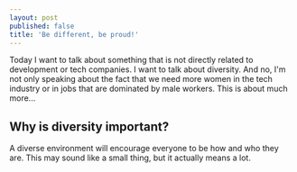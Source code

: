 ```yaml
---
layout: post
published: false
title: 'Be different, be proud!'
---
```

Today I want to talk about something that is not directly related to development or tech companies. I want to talk about diversity. And no, I'm not only speaking about the fact that we need more women in the tech industry or in jobs that are dominated by male workers. This is about much more...

## Why is diversity important?

A diverse environment will encourage everyone to be how and who they are. This may sound like a small thing, but it actually means a lot. 
